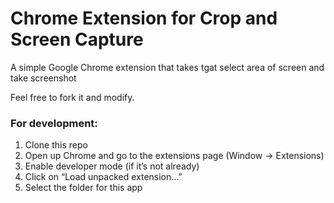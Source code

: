 Chrome Extension for Crop and Screen Capture
==========================

A simple Google Chrome extension that takes tgat select area of screen and take screenshot

Feel free to fork it and modify.

### For development:

1. Clone this repo
2. Open up Chrome and go to the extensions page (Window → Extensions)
3. Enable developer mode (if it’s not already)
4. Click on “Load unpacked extension…”
5. Select the folder for this app